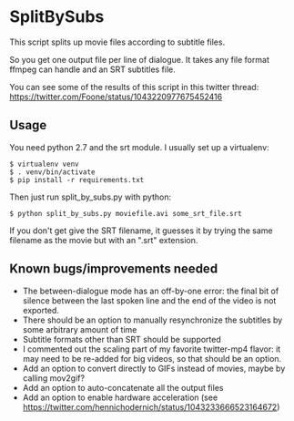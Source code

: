 # SplitBySubs
This script splits up movie files according to subtitle files.

So you get one output file per line of dialogue. It takes any file format ffmpeg can handle and an SRT subtitles file.

You can see some of the results of this script in this twitter thread:
https://twitter.com/Foone/status/1043220977675452416

## Usage
You need python 2.7 and the srt module. I usually set up a virtualenv:
```
$ virtualenv venv
$ . venv/bin/activate
$ pip install -r requirements.txt
```
Then just run split_by_subs.py with python:
```
$ python split_by_subs.py moviefile.avi some_srt_file.srt
```
If you don't get give the SRT filename, it guesses it by trying the same filename as the movie but with an ".srt" extension.

## Known bugs/improvements needed
* The between-dialogue mode has an off-by-one error: the final bit of silence between 
the last spoken line and the end of the video is not exported.
* There should be an option to manually resynchronize the subtitles by some arbitrary amount of time
* Subtitle formats other than SRT should be supported
* I commented out the scaling part of my favorite twitter-mp4 flavor: it may need to be re-added for big videos, so that 
should be an option.
* Add an option to convert directly to GIFs instead of movies, maybe by calling mov2gif? 
* Add an option to auto-concatenate all the output files
* Add an option to enable hardware acceleration (see https://twitter.com/hennichodernich/status/1043233666523164672)
